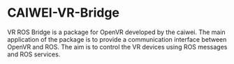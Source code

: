 # CAIWEI-VR-Bridge
VR ROS Bridge is a package for OpenVR developed by the caiwei. The main application of the package is to provide a communication interface between OpenVR and ROS. The aim is to control the VR devices using ROS messages and ROS services.
